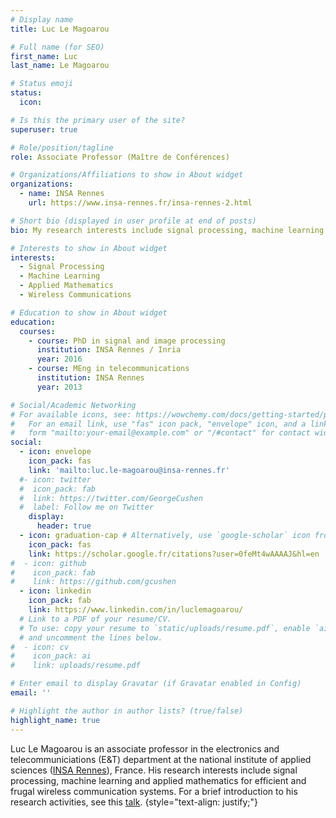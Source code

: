 ```yaml
---
# Display name
title: Luc Le Magoarou

# Full name (for SEO)
first_name: Luc
last_name: Le Magoarou

# Status emoji
status:
  icon: 

# Is this the primary user of the site?
superuser: true

# Role/position/tagline
role: Associate Professor (Maître de Conférences)

# Organizations/Affiliations to show in About widget
organizations:
  - name: INSA Rennes
    url: https://www.insa-rennes.fr/insa-rennes-2.html

# Short bio (displayed in user profile at end of posts)
bio: My research interests include signal processing, machine learning and applied mathematics.

# Interests to show in About widget
interests:
  - Signal Processing
  - Machine Learning
  - Applied Mathematics
  - Wireless Communications

# Education to show in About widget
education:
  courses:
    - course: PhD in signal and image processing
      institution: INSA Rennes / Inria
      year: 2016
    - course: MEng in telecommunications
      institution: INSA Rennes
      year: 2013

# Social/Academic Networking
# For available icons, see: https://wowchemy.com/docs/getting-started/page-builder/#icons
#   For an email link, use "fas" icon pack, "envelope" icon, and a link in the
#   form "mailto:your-email@example.com" or "/#contact" for contact widget.
social:
  - icon: envelope
    icon_pack: fas
    link: 'mailto:luc.le-magoarou@insa-rennes.fr'
  #- icon: twitter
  #  icon_pack: fab
  #  link: https://twitter.com/GeorgeCushen
  #  label: Follow me on Twitter
    display:
      header: true
  - icon: graduation-cap # Alternatively, use `google-scholar` icon from `ai` icon pack
    icon_pack: fas
    link: https://scholar.google.fr/citations?user=0feMt4wAAAAJ&hl=en
#  - icon: github
#    icon_pack: fab
#    link: https://github.com/gcushen
  - icon: linkedin
    icon_pack: fab
    link: https://www.linkedin.com/in/luclemagoarou/
  # Link to a PDF of your resume/CV.
  # To use: copy your resume to `static/uploads/resume.pdf`, enable `ai` icons in `params.yaml`,
  # and uncomment the lines below.
#  - icon: cv
#    icon_pack: ai
#    link: uploads/resume.pdf

# Enter email to display Gravatar (if Gravatar enabled in Config)
email: ''

# Highlight the author in author lists? (true/false)
highlight_name: true
---
```


Luc Le Magoarou is an associate professor in the electronics and telecommuniciations (E&T) department at the national institute of applied sciences ([INSA Rennes](https://www.insa-rennes.fr/insa-rennes-2.html)), France. His research interests include signal processing, machine learning and applied mathematics for efficient and frugal wireless communication systems. For a brief introduction to his research activities, see this [talk](https://www.youtube.com/watch?v=-m-QLP-fHQM&t=201s&ab_channel=IETRVaader-ResearchTeam).
{style="text-align: justify;"}
